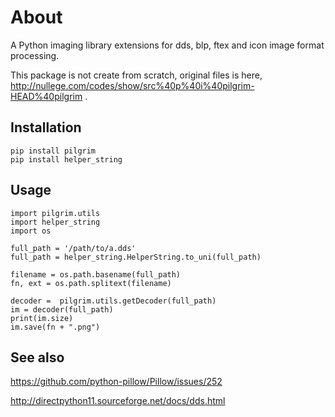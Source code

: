 # About

A Python imaging library extensions for dds, blp, ftex and icon image format processing.

This package is not create from scratch, original files is here,
http://nullege.com/codes/show/src%40p%40i%40pilgrim-HEAD%40pilgrim .


## Installation

    pip install pilgrim
    pip install helper_string
    

## Usage

    import pilgrim.utils
    import helper_string
    import os
       
    full_path = '/path/to/a.dds'
    full_path = helper_string.HelperString.to_uni(full_path)
    
    filename = os.path.basename(full_path)
    fn, ext = os.path.splitext(filename)
    
    decoder =  pilgrim.utils.getDecoder(full_path)
    im = decoder(full_path)
    print(im.size)
    im.save(fn + ".png")



## See also

https://github.com/python-pillow/Pillow/issues/252  

http://directpython11.sourceforge.net/docs/dds.html
